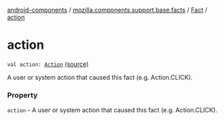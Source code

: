 [android-components](../../index.md) / [mozilla.components.support.base.facts](../index.md) / [Fact](index.md) / [action](./action.md)

# action

`val action: `[`Action`](../-action/index.md) [(source)](https://github.com/mozilla-mobile/android-components/blob/master/components/support/base/src/main/java/mozilla/components/support/base/facts/Fact.kt#L20)

A user or system action that caused this fact (e.g. Action.CLICK).

### Property

`action` - A user or system action that caused this fact (e.g. Action.CLICK).